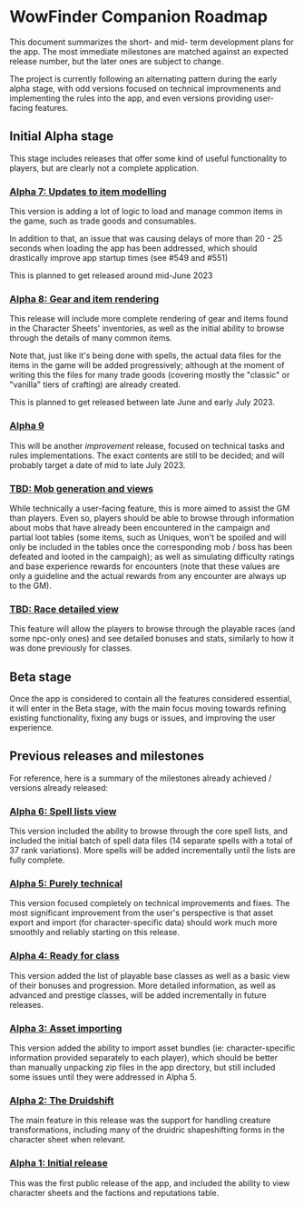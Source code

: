 # WowFinder Companion Roadmap

This document summarizes the short- and mid- term development plans for the app. The most immediate milestones are matched against an expected release number, but the later ones are subject to change.

The project is currently following an alternating pattern during the early alpha stage, with odd versions focused on technical improvmenents and implementing the rules into the app, and even versions providing user-facing features.

## Initial Alpha stage

This stage includes releases that offer some kind of useful functionality to players, but are clearly not a complete application.

### [Alpha 7: Updates to item modelling](https://github.com/edurne85/wowfinder/milestone/11)

This version is adding a lot of logic to load and manage common items in the game, such as trade goods and consumables.

In addition to that, an issue that was causing delays of more than 20 - 25 seconds when loading the app has been addressed, which should drastically improve app startup times (see #549 and #551)

This is planned to get released around mid-June 2023

### [Alpha 8: Gear and item rendering](https://github.com/edurne85/wowfinder/milestone/4)

This release will include more complete rendering of gear and items found in the Character Sheets' inventories, as well as the initial ability to browse through the details of many common items.

Note that, just like it's being done with spells, the actual data files for the items in the game will be added progressively; although at the moment of writing this the files for many trade goods (covering mostly the "classic" or "vanilla" tiers of crafting) are already created.

This is planned to get released between late June and early July 2023.

### [Alpha 9](https://github.com/edurne85/wowfinder/milestone/13)

This will be another _improvement_ release, focused on technical tasks and rules implementations. The exact contents are still to be decided; and will probably target a date of mid to late July 2023.

### [TBD: Mob generation and views](https://github.com/edurne85/wowfinder/milestone/12)

While technically a user-facing feature, this is more aimed to assist the GM than players. Even so, players should be able to browse through information about mobs that have already been encountered in the campaign and partial loot tables (some items, such as Uniques, won't be spoiled and will only be included in the tables once the corresponding mob / boss has been defeated and looted in the campaigh); as well as simulating difficulty ratings and base experience rewards for encounters (note that these values are only a guideline and the actual rewards from any encounter are always up to the GM).

### [TBD: Race detailed view](https://github.com/edurne85/wowfinder/milestone/6)

This feature will allow the players to browse through the playable races (and some npc-only ones) and see detailed bonuses and stats, similarly to how it was done previously for classes.

## Beta stage

Once the app is considered to contain all the features considered essential, it will enter in the Beta stage, with the main focus moving towards refining existing functionality, fixing any bugs or issues, and improving the user experience.

## Previous releases and milestones

For reference, here is a summary of the milestones already achieved / versions already released:

### [Alpha 6: Spell lists view](https://github.com/edurne85/wowfinder/milestone/7)

This version included the ability to browse through the core spell lists, and included the initial batch of spell data files (14 separate spells with a total of 37 rank variations). More spells will be added incrementally until the lists are fully complete.

### [Alpha 5: Purely technical](https://github.com/edurne85/wowfinder/milestone/10)

This version focused completely on technical improvements and fixes. The most significant improvement from the user's perspective is that asset export and import (for character-specific data) should work much more smoothly and reliably starting on this release.

### [Alpha 4: Ready for class](https://github.com/edurne85/wowfinder/milestone/8)

This version added the list of playable base classes as well as a basic view of their bonuses and progression. More detailed information, as well as advanced and prestige classes, will be added incrementally in future releases.

### [Alpha 3: Asset importing](https://github.com/edurne85/wowfinder/milestone/9)

This version added the ability to import asset bundles (ie: character-specific information provided separately to each player), which should be better than manually unpacking zip files in the app directory, but still included some issues until they were addressed in Alpha 5.

### [Alpha 2: The Druidshift](https://github.com/edurne85/wowfinder/milestone/3)

The main feature in this release was the support for handling creature transformations, including many of the druidric shapeshifting forms in the character sheet when relevant.

### [Alpha 1: Initial release](https://github.com/edurne85/wowfinder/milestone/1)

This was the first public release of the app, and included the ability to view character sheets and the factions and reputations table.
